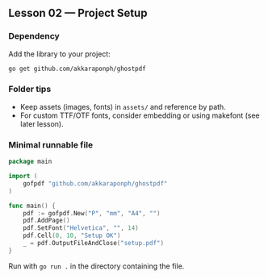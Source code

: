 ## Lesson 02 — Project Setup

### Dependency
Add the library to your project:
```bash
go get github.com/akkaraponph/ghostpdf
```

### Folder tips
- Keep assets (images, fonts) in `assets/` and reference by path.
- For custom TTF/OTF fonts, consider embedding or using makefont (see later lesson).

### Minimal runnable file
```go
package main

import (
    gofpdf "github.com/akkaraponph/ghostpdf"
)

func main() {
    pdf := gofpdf.New("P", "mm", "A4", "")
    pdf.AddPage()
    pdf.SetFont("Helvetica", "", 14)
    pdf.Cell(0, 10, "Setup OK")
    _ = pdf.OutputFileAndClose("setup.pdf")
}
```

Run with `go run .` in the directory containing the file.


